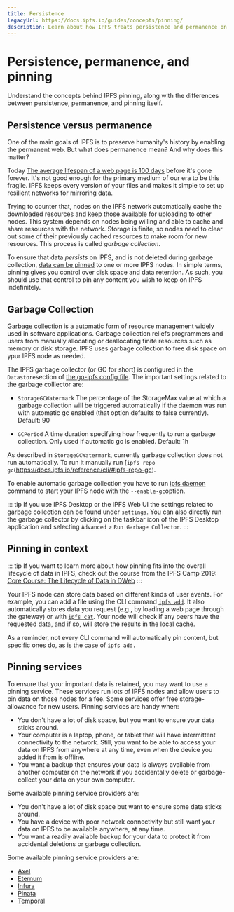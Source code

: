```yaml
---
title: Persistence
legacyUrl: https://docs.ipfs.io/guides/concepts/pinning/
description: Learn about how IPFS treats persistence and permanence on the web and how pinning can help keep data from being discarded.
---
```


# Persistence, permanence, and pinning

Understand the concepts behind IPFS pinning, along with the differences between persistence, permanence, and pinning itself.

## Persistence versus permanence

One of the main goals of IPFS is to preserve humanity's history by enabling the permanent web. But what does permanence mean? And why does this matter?

Today [The average lifespan of a web page is 100 days](https://blogs.loc.gov/thesignal/2011/11/the-average-lifespan-of-a-webpage/) before it's gone forever. It's not good enough for the primary medium of our era to be this fragile. IPFS keeps every version of your files and makes it simple to set up resilient networks for mirroring data.

Trying to counter that, nodes on the IPFS network automatically cache the downloaded resources and keep those available for uploading to other nodes. This system depends on nodes being willing and able to cache and share resources with the network. Storage is finite, so nodes need to clear out some of their previously cached resources to make room for new resources. This process is called _garbage collection_.

To ensure that data _persists_ on IPFS, and is not deleted during garbage collection, [data can be pinned](/how-to/pin-files/) to one or more IPFS nodes. In simple terms, pinning gives you control over disk space and data retention. As such, you should use that control to pin any content you wish to keep on IPFS indefinitely.

## Garbage Collection

[Garbage collection](<https://en.wikipedia.org/wiki/Garbage_collection_(computer_science)>) is a automatic form of resource management widely used in software applications. Garbage collection reliefs programmers and users from manually allocating or deallocating finite resources such as memory or disk storage. IPFS uses garbage collection to free disk space on ypur IPFS node as needed.

The IPFS garbage collector (or GC for short) is configured in the `Datastore`section of [the go-ipfs config file](https://github.com/ipfs/go-ipfs/blob/master/docs/config.md). The important settings related to the garbage colllector are:

- `StorageGCWatermark` The percentage of the StorageMax value at which a garbage collection will be triggered automatically if the daemon was run with automatic gc enabled (that option defaults to false currently). Default: 90

- `GCPeriod` A time duration specifying how frequently to run a garbage collection. Only used if automatic gc is enabled. Default: 1h

As described in `StorageGCWatermark`, currently garbage collection does not run automatically. To run it manually run [`ipfs repo gc`(https://docs.ipfs.io/reference/cli/#ipfs-repo-gc).

To enable automatic garbage collection you have to run [ìpfs daemon](https://docs.ipfs.io/reference/cli/#ipfs-daemon) command to start your IPFS node with the `--enable-gc`option.

::: tip
If you use IPFS Desktop or the IPFS Web UI the settings related to garbage collection can be found under `settings`. You can also directly run the garbage collector by clicking on the taskbar icon of the IPFS Desktop application and selecting `Àdvanced` > `Run Garbage Collector`.
:::

## Pinning in context

::: tip
If you want to learn more about how pinning fits into the overall lifecycle of data in IPFS, check out the course from the IPFS Camp 2019: [Core Course: The Lifecycle of Data in DWeb](https://www.youtube.com/watch?v=fLUq0RkiTBA)
:::

Your IPFS node can store data based on different kinds of user events. For example, you can add a file using the CLI command [`ipfs add`](https://docs.ipfs.io/reference/cli/#ipfs-add). It also automatically stores data you request (e.g., by loading a web page through the gateway) or with [`ipfs cat`](https://docs.ipfs.io/reference/cli/#ipfs-cat). Your node will check if any peers have the requested data, and if so, will store the results in the local cache.

As a reminder, not every CLI command will automatically pin content, but specific ones do, as is the case of `ipfs add.`

## Pinning services

To ensure that your important data is retained, you may want to use a pinning service. These services run lots of IPFS nodes and allow users to pin data on those nodes for a fee. Some services offer free storage-allowance for new users. Pinning services are handy when:

- You don't have a lot of disk space, but you want to ensure your data sticks around.
- Your computer is a laptop, phone, or tablet that will have intermittent connectivity to the network. Still, you want to be able to access your data on IPFS from anywhere at any time, even when the device you added it from is offline.
- You want a backup that ensures your data is always available from another computer on the network if you accidentally delete or garbage-collect your data on your own computer.

Some available pinning service providers are:

- You don't have a lot of disk space but want to ensure some data sticks around.
- You have a device with poor network connectivity but still want your data on IPFS to be available anywhere, at any time.
- You want a readily available backup for your data to protect it from accidental deletions or garbage collection.

Some available pinning service providers are:

- [Axel](https://www.axel.org/blog/2019/07/23/qa-with-the-developers-of-axel-ipfs/)
- [Eternum](https://www.eternum.io/)
- [Infura](https://infura.io/)
- [Pinata](https://pinata.cloud/)
- [Temporal](https://temporal.cloud/)
